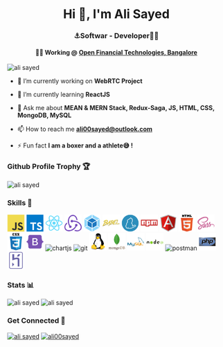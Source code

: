 <h1 align="center">Hi 👋, I'm Ali Sayed</h1>
<h3 align="center">⚓Softwar - Developer🧑‍💻</h3>
<h4 align="center">👨‍💻 Working @ <a href="https://in.open.money/">Open Financial Technologies, Bangalore</a></h3>


<p align="left"> <img src="https://komarev.com/ghpvc/?username=ali00sayed" alt="ali sayed" /> </p>

- 🔭 I’m currently working on **WebRTC Project**

- 🌱 I’m currently learning **ReactJS**

- 💬 Ask me about **MEAN & MERN Stack, Redux-Saga, JS, HTML, CSS, MongoDB, MySQL**

- 📫 How to reach me **ali00sayed@outlook.com**

- ⚡ Fun fact **I am a boxer and a athlete:sweat_smile: !**

### Github Profile Trophy 🏆 
<img align="center" src="https://github-profile-trophy.vercel.app/?username=ali00sayed" alt="ali sayed" /> 

### Skills 🤨
<p align="left">
   <img src="https://github.com/devicons/devicon/blob/master/icons/javascript/javascript-original.svg" alt="javascript" width="40" height="40"/> 
  <img src="https://github.com/devicons/devicon/blob/master/icons/typescript/typescript-original.svg" alt="typescript" width="40" height="40"/>
   <img src="https://github.com/devicons/devicon/blob/master/icons/react/react-original.svg" alt="react" width="40" height="40"/> 
    <img src="https://github.com/devicons/devicon/blob/master/icons/redux/redux-original.svg" alt="redux" width="40" height="40"/> 
  <img src="https://github.com/devicons/devicon/blob/master/icons/webpack/webpack-original.svg" alt="wepack" width="40" height="40"/>
   <img src="https://github.com/devicons/devicon/blob/master/icons/babel/babel-original.svg" alt="babel" width="40" height="40"/>
   <img src="https://github.com/devicons/devicon/blob/master/icons/yarn/yarn-original.svg" alt="yarn" width="40" height="40"/>
   <img src="https://github.com/devicons/devicon/blob/master/icons/npm/npm-original-wordmark.svg" alt="npm" width="40" height="40"/>
  <img src="https://github.com/devicons/devicon/blob/master/icons/angularjs/angularjs-original.svg" alt="angularjs" width="40" height="40"/>
    <img src="https://github.com/devicons/devicon/blob/master/icons/html5/html5-original-wordmark.svg" alt="html5" width="40" height="40"/>
    <img src="https://github.com/devicons/devicon/blob/master/icons/sass/sass-original.svg" alt="sass" width="40" height="40"/>
  <img src="https://github.com/devicons/devicon/blob/master/icons/css3/css3-original-wordmark.svg" alt="css3" width="40" height="40"/>
  <img src="https://github.com/devicons/devicon/blob/master/icons/bootstrap/bootstrap-plain.svg" alt="bootstrap" width="40" height="40"/>
  <img src="https://www.chartjs.org/media/logo-title.svg" alt="chartjs" width="40" height="40"/> 
  <img src="https://www.vectorlogo.zone/logos/git-scm/git-scm-icon.svg" alt="git" width="40" height="40"/> 
  <img src="https://github.com/devicons/devicon/blob/master/icons/linux/linux-original.svg" alt="linux" width="40" height="40"/> 
  <img src="https://github.com/devicons/devicon/blob/master/icons/mongodb/mongodb-original-wordmark.svg" alt="mongodb" width="40" height="40"/> 
  <img src="https://github.com/devicons/devicon/blob/master/icons/mysql/mysql-original-wordmark.svg" alt="mysql" width="40" height="40"/>
  <img src="https://github.com/devicons/devicon/blob/master/icons/nodejs/nodejs-original-wordmark.svg" alt="nodejs" width="40" height="40"/>
   <img src="https://iconape.com/wp-content/png_logo_vector/postman.png" alt="postman" width="40" height="40"/>
  <img src="https://github.com/devicons/devicon/blob/master/icons/php/php-original.svg" alt="php" width="40" height="40"/> 
  <img src="https://github.com/devicons/devicon/blob/master/icons/heroku/heroku-original.svg" alt="heroku" width="40" height="40"/>
  </p>
 
  
  
  ### Stats 📊 
  <p align="left">
  <img  src="https://github-readme-stats.vercel.app/api/top-langs/?username=ali00sayedt&theme=cobalt&layout=compact&hide=html" alt="ali sayed" />
<img  src="https://github-readme-stats.vercel.app/api?username=ali00sayedt&theme=tokyonight&show_icons=true" alt="ali sayed" />
</p>

 ### Get Connected 🤝
<p align="left">
<a href="https://linkedin.com/in/ali00sayedt" target="blank"><img align="center" src="https://cdn.jsdelivr.net/npm/simple-icons@3.0.1/icons/linkedin.svg" alt="ali sayed" height="30" width="30" /></a>
<a href="https://instagram.com/ali00sayed" target="blank"><img align="center" src="https://cdn.jsdelivr.net/npm/simple-icons@3.0.1/icons/instagram.svg" alt="ali00sayed" height="30" width="30" /></a>
</p>
